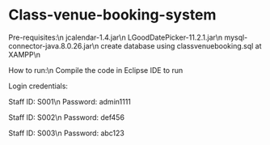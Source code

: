 # Class-venue-booking-system

Pre-requisites:\n
jcalendar-1.4.jar\n
LGoodDatePicker-11.2.1.jar\n
mysql-connector-java.8.0.26.jar\n
create database using classvenuebooking.sql at XAMPP\n

How to run:\n
Compile the code in Eclipse IDE to run

Login credentials:

Staff ID: S001\n
Password: admin1111

Staff ID: S002\n
Password: def456

Staff ID: S003\n
Password: abc123
